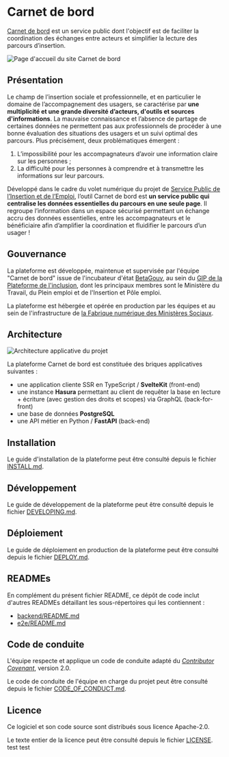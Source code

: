 # Carnet de bord

[Carnet de bord](https://carnet-de-bord.fabrique.social.gouv.fr/) est un service public dont l'objectif est de faciliter la coordination des échanges entre acteurs et simplifier la lecture des parcours d’insertion.

![Page d'accueil du site Carnet de bord](./docs/screenshot_cdb_20220819.png)

## Présentation

Le champ de l’insertion sociale et professionnelle, et en particulier le domaine de l’accompagnement des usagers, se caractérise par **une multiplicité et une grande diversité d’acteurs, d'outils et sources d'informations**. La mauvaise connaissance et l’absence de partage de certaines données ne permettent pas aux professionnels de procéder à une bonne évaluation des situations des usagers et un suivi optimal des parcours. Plus précisément, deux problématiques émergent :

1. L’impossibilité pour les accompagnateurs d’avoir une information claire sur les personnes ;
2. La difficulté pour les personnes à comprendre et à transmettre les informations sur leur parcours.

Développé dans le cadre du volet numérique du projet de [Service Public de l’Insertion et de l’Emploi](https://travail-emploi.gouv.fr/emploi-et-insertion/service-public-insertion-emploi-spie/article/le-service-public-de-l-insertion-et-de-l-emploi-spie-c-est-quoi), l’outil Carnet de bord est **un service public qui centralise les données essentielles du parcours en une seule page**. Il regroupe l’information dans un espace sécurisé permettant un échange accru des données essentielles, entre les accompagnateurs et le bénéficiaire afin d’amplifier la coordination et fluidifier le parcours d’un usager !

## Gouvernance

La plateforme est développée, maintenue et supervisée par l'équipe "Carnet de bord" issue de l'incubateur d'état [BetaGouv](https://beta.gouv.fr), au sein du [GIP de la Plateforme de l'inclusion](https://www.legifrance.gouv.fr/jorf/id/JORFTEXT000045614680), dont les principaux membres sont le Ministère du Travail, du Plein emploi et de l'Insertion et Pôle emploi.

La plateforme est hébergée et opérée en production par les équipes et au sein de l'infrastructure de [la Fabrique numérique des Ministères Sociaux](https://www.fabrique.social.gouv.fr/).

## Architecture

![Architecture applicative du projet](./docs/architecture_cdb_github_20220819.png)

La plateforme Carnet de bord est constituée des briques applicatives suivantes :
- une application cliente SSR en TypeScript / **SvelteKit** (front-end)
- une instance **Hasura** permettant au client de requêter la base en lecture + écriture (avec gestion des droits et scopes) via GraphQL (back-for-front)
- une base de données **PostgreSQL**
- une API métier en Python / **FastAPI** (back-end)

## Installation

Le guide d'installation de la plateforme peut être consulté depuis le fichier [INSTALL.md](./INSTALL.md).

## Développement

Le guide de développement de la plateforme peut être consulté depuis le fichier [DEVELOPING.md](./DEVELOPING.md).

## Déploiement

Le guide de déploiement en production de la plateforme peut être consulté depuis le fichier [DEPLOY.md](./DEPLOY.md).

## READMEs

En complément du présent fichier README, ce dépôt de code inclut d'autres READMEs détaillant les sous-répertoires qui les contiennent :
- [backend/README.md](./backend/README.md)
- [e2e/README.md](./e2e/README.md)

## Code de conduite

L'équipe respecte et applique un code de conduite adapté du [_Contributor Covenant_](https://www.contributor-covenant.org/), version 2.0.

Le code de conduite de l'équipe en charge du projet peut être consulté depuis le fichier [CODE_OF_CONDUCT.md](./CODE_OF_CONDUCT.md).

## Licence

Ce logiciel et son code source sont distribués sous licence Apache-2.0.

Le texte entier de la licence peut être consulté depuis le fichier [LICENSE](./LICENSE).
test
test
